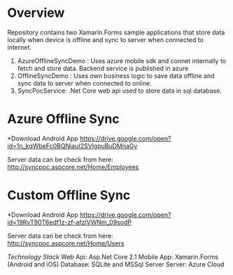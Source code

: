 # Overview
Repository contains two Xamarin.Forms sample applications that store data locally when device is offline and sync to server when connected to internet. 
1. AzureOfflineSyncDemo : Uses azure mobile sdk and connet internally to fetch and store data. Backend service is published in azure 
2. OfflineSyncDemo : Uses own business logic to save data offline and sync data to server when connected to online. 
3. SyncPocService: .Net Core web api used to store data in sql database.

# Azure Offline Sync
*Download Android App 
https://drive.google.com/open?id=1n_kqWbeFc0BQNiauI2SVlgpuBuDMnaGy

Server data can be check from here: http://syncpoc.aspcore.net/Home/Employees


# Custom Offline Sync
*Download Android App
https://drive.google.com/open?id=19RvT90T6edf1z-zf-afzIVWNm_09sodP

Server data can be check from here: http://syncpoc.aspcore.net/Home/Users

*Technology Stack*
Web Api: Asp.Net Core 2.1
Mobile App: Xamarin.Forms (Android and iOS)
Database: SQLite and MSSql Server
Server: Azure Cloud

